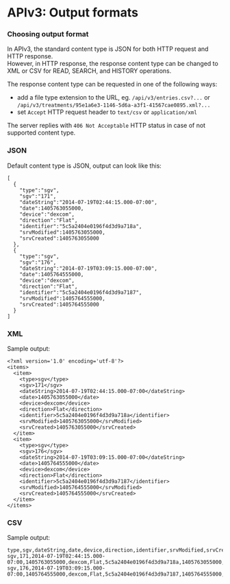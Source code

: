 # APIv3: Output formats

### Choosing output format
In APIv3, the standard content type is JSON for both HTTP request and HTTP response.  
However, in HTTP response, the response content type can be changed to XML or CSV 
for READ, SEARCH, and HISTORY operations.

The response content type can be requested in one of the following ways:
- add a file type extension to the URL, eg. 
  `/api/v3/entries.csv?...`
   or `/api/v3/treatments/95e1a6e3-1146-5d6a-a3f1-41567cae0895.xml?...`
- set `Accept` HTTP request header to `text/csv` or `application/xml`

The server replies with `406 Not Acceptable` HTTP status in case of not supported content type.  


### JSON

Default content type is JSON, output can look like this:

```
[
  {
    "type":"sgv",
    "sgv":"171",
    "dateString":"2014-07-19T02:44:15.000-07:00",
    "date":1405763055000,
    "device":"dexcom",
    "direction":"Flat",
    "identifier":"5c5a2404e0196f4d3d9a718a",
    "srvModified":1405763055000,
    "srvCreated":1405763055000
  },
  {
    "type":"sgv",
    "sgv":"176",
    "dateString":"2014-07-19T03:09:15.000-07:00",
    "date":1405764555000,
    "device":"dexcom",
    "direction":"Flat",
    "identifier":"5c5a2404e0196f4d3d9a7187",
    "srvModified":1405764555000,
    "srvCreated":1405764555000
  }
]
```

### XML

Sample output:

```
<?xml version='1.0' encoding='utf-8'?>
<items>
  <item>
    <type>sgv</type>
    <sgv>171</sgv>
    <dateString>2014-07-19T02:44:15.000-07:00</dateString>
    <date>1405763055000</date>
    <device>dexcom</device>
    <direction>Flat</direction>
    <identifier>5c5a2404e0196f4d3d9a718a</identifier>
    <srvModified>1405763055000</srvModified>
    <srvCreated>1405763055000</srvCreated>
  </item>
  <item>
    <type>sgv</type>
    <sgv>176</sgv>
    <dateString>2014-07-19T03:09:15.000-07:00</dateString>
    <date>1405764555000</date>
    <device>dexcom</device>
    <direction>Flat</direction>
    <identifier>5c5a2404e0196f4d3d9a7187</identifier>
    <srvModified>1405764555000</srvModified>
    <srvCreated>1405764555000</srvCreated>
  </item>
</items>
```

### CSV

Sample output:

```
type,sgv,dateString,date,device,direction,identifier,srvModified,srvCreated
sgv,171,2014-07-19T02:44:15.000-07:00,1405763055000,dexcom,Flat,5c5a2404e0196f4d3d9a718a,1405763055000,1405763055000
sgv,176,2014-07-19T03:09:15.000-07:00,1405764555000,dexcom,Flat,5c5a2404e0196f4d3d9a7187,1405764555000,1405764555000
```
